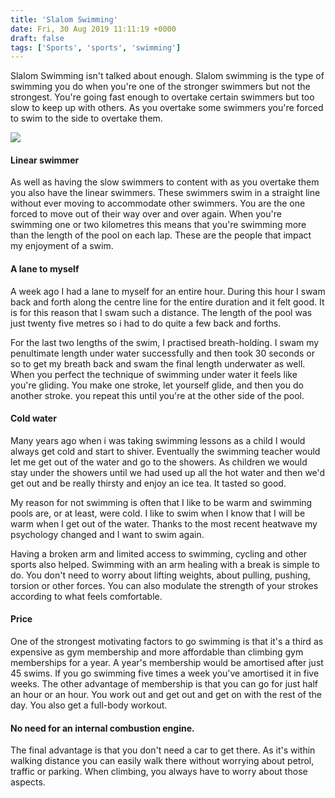 ```yaml
---
title: 'Slalom Swimming'
date: Fri, 30 Aug 2019 11:11:19 +0000
draft: false
tags: ['Sports', 'sports', 'swimming']
---
```


Slalom Swimming isn't talked about enough. Slalom swimming is the type of swimming you do when you're one of the stronger swimmers but not the strongest. You're going fast enough to overtake certain swimmers but too slow to keep up with others. As you overtake some swimmers you're forced to swim to the side to overtake them.

![](https://www.main-vision.com/richard/blog/wp-content/uploads/2019/08/img_5517-576x1024.png)

#### Linear swimmer

As well as having the slow swimmers to content with as you overtake them you also have the linear swimmers. These swimmers swim in a straight line without ever moving to accommodate other swimmers. You are the one forced to move out of their way over and over again. When you're swimming one or two kilometres this means that you're swimming more than the length of the pool on each lap. These are the people that impact my enjoyment of a swim.

#### A lane to myself

A week ago I had a lane to myself for an entire hour. During this hour I swam back and forth along the centre line for the entire duration and it felt good. It is for this reason that I swam such a distance. The length of the pool was just twenty five metres so i had to do quite a few back and forths.

For the last two lengths of the swim, I practised breath-holding. I swam my penultimate length under water successfully and then took 30 seconds or so to get my breath back and swam the final length underwater as well. When you perfect the technique of swimming under water it feels like you're gliding. You make one stroke, let yourself glide, and then you do another stroke. you repeat this until you're at the other side of the pool.

#### Cold water

Many years ago when i was taking swimming lessons as a child I would always get cold and start to shiver. Eventually the swimming teacher would let me get out of the water and go to the showers. As children we would stay under the showers until we had used up all the hot water and then we'd get out and be really thirsty and enjoy an ice tea. It tasted so good.

My reason for not swimming is often that I like to be warm and swimming pools are, or at least, were cold. I like to swim when I know that I will be warm when I get out of the water. Thanks to the most recent heatwave my psychology changed and I want to swim again.

Having a broken arm and limited access to swimming, cycling and other sports also helped. Swimming with an arm healing with a break is simple to do. You don't need to worry about lifting weights, about pulling, pushing, torsion or other forces. You can also modulate the strength of your strokes according to what feels comfortable.

#### Price

One of the strongest motivating factors to go swimming is that it's a third as expensive as gym membership and more affordable than climbing gym memberships for a year. A year's membership would be amortised after just 45 swims. If you go swimming five times a week you've amortised it in five weeks. The other advantage of membership is that you can go for just half an hour or an hour. You work out and get out and get on with the rest of the day. You also get a full-body workout.

#### No need for an internal combustion engine.

The final advantage is that you don't need a car to get there. As it's within walking distance you can easily walk there without worrying about petrol, traffic or parking. When climbing, you always have to worry about those aspects.